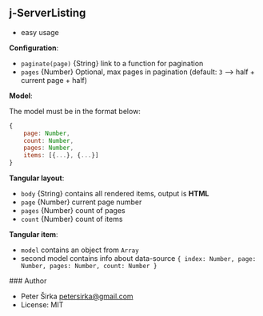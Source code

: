 ## j-ServerListing

- easy usage

__Configuration__:

- `paginate(page)` {String} link to a function for pagination
- `pages` {Number} Optional, max pages in pagination (default: `3` --> half + current page + half)

__Model__:

The model must be in the format below:

```javascript
{
	page: Number,
	count: Number,
	pages: Number,
	items: [{...}, {...}]
}
```

__Tangular layout__:

- `body` {String} contains all rendered items, output is __HTML__
- `page` {Number} current page number
- `pages` {Number} count of pages
- `count` {Number} count of items

__Tangular item__:

- `model` contains an object from `Array`
- second model contains info about data-source `{ index: Number, page: Number, pages: Number, count: Number }`

### Author

- Peter Širka <petersirka@gmail.com>
- License: MIT